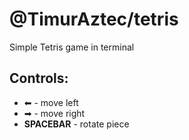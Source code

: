 # @TimurAztec/tetris
Simple Tetris game in terminal

## Controls: 
  * ⬅ - move left
  * ➡ - move right
  * **SPACEBAR** - rotate piece
